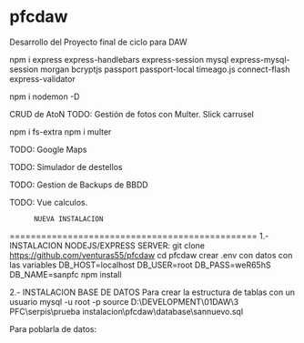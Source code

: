 # pfcdaw
Desarrollo del Proyecto final de ciclo para DAW

npm i express express-handlebars express-session mysql express-mysql-session morgan bcryptjs passport passport-local timeago.js connect-flash express-validator

npm i  nodemon -D



CRUD de AtoN
TODO: Gestión de fotos con Multer. Slick carrusel

npm i fs-extra
npm i multer  

TODO: Google Maps

TODO: Simulador de destellos

TODO: Gestion de Backups de BBDD

TODO: Vue calculos.



          NUEVA INSTALACION
===============================================
1.- INSTALACION NODEJS/EXPRESS SERVER:
    git clone https://github.com/venturas55/pfcdaw
    cd pfcdaw
    crear .env con datos con las variables  DB_HOST=localhost
                                            DB_USER=root
                                            DB_PASS=weR65hS
                                            DB_NAME=sanpfc
    npm install

2.- INSTALACION BASE DE DATOS
Para crear la estructura de tablas con un usuario
mysql -u root -p 
source D:\DEVELOPMENT\01DAW\3 PFC\serpis\prueba instalacion\pfcdaw\database\sannuevo.sql

Para poblarla de datos:

